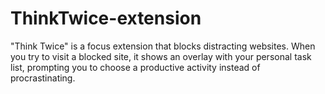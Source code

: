 # ThinkTwice-extension
"Think Twice" is a focus extension that blocks distracting websites. When you try to visit a blocked site, it shows an overlay with your personal task list, prompting you to choose a productive activity instead of procrastinating.
